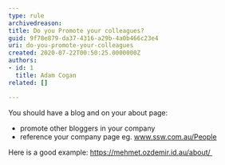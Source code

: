 ```yaml
---
type: rule
archivedreason: 
title: Do you Promote your colleagues?
guid: 9f78e879-da37-4316-a29b-4a0b466c23e4
uri: do-you-promote-your-colleagues
created: 2020-07-22T00:50:25.0000000Z
authors:
- id: 1
  title: Adam Cogan
related: []

---
```


You should have a blog and on your about page:

* promote other bloggers in your company
* reference your company page eg. www.ssw.com.au/People


Here is a good example: https://mehmet.ozdemir.id.au/about/ 


<!--endintro-->
